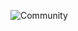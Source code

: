 ![Community](https://github.com/hobbytrip/hobbytrip/assets/114587653/4b5d4990-a84d-4c09-91ce-1d23ac2846d1)
